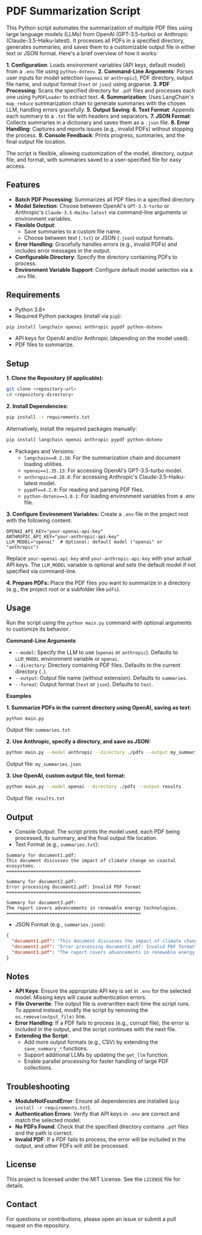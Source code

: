# PDF Summarization Script

This Python script automates the summarization of multiple PDF files using large language models (LLMs) from OpenAI (GPT-3.5-turbo) or Anthropic (Claude-3.5-Haiku-latest). It processes all PDFs in a specified directory, generates summaries, and saves them to a customizable output file in either text or JSON format. Here's a brief overview of how it works:

**1. Configuration**: Loads environment variables (API keys, default model) from a `.env` file using `python-dotenv`.
**2. Command-Line Arguments**: Parses user inputs for model selection (`openai` or `anthropic`), PDF directory, output file name, and output format (`text` or `json`) using argparse.
**3. PDF Processing**: Scans the specified directory for `.pdf` files and processes each one using `PyPDFLoader` to extract text.
**4. Summarization**: Uses LangChain's `map_reduce` summarization chain to generate summaries with the chosen LLM, handling errors gracefully.
**5. Output Saving**:
**6. Text Format**: Appends each summary to a `.txt` file with headers and separators.
**7. JSON Format**: Collects summaries in a dictionary and saves them as a `.json` file.
**8. Error Handling**: Captures and reports issues (e.g., invalid PDFs) without stopping the process.
**9. Console Feedback**: Prints progress, summaries, and the final output file location.

The script is flexible, allowing customization of the model, directory, output file, and format, with summaries saved to a user-specified file for easy access.

## Features

- **Batch PDF Processing**: Summarizes all PDF files in a specified directory.
- **Model Selection**: Choose between OpenAI's `GPT-3.5-turbo` or Anthropic's `Claude-3.5-Haiku-latest` via command-line arguments or environment variables.
- **Flexible Output**:
    - Save summaries to a custom file name.
    - Choose between text (`.txt`) or JSON (`.json`) output formats.
- **Error Handling**: Gracefully handles errors (e.g., invalid PDFs) and includes error messages in the output.
- **Configurable Directory**: Specify the directory containing PDFs to process.
- **Environment Variable Support**: Configure default model selection via a `.env` file.

## Requirements

- Python 3.8+
- Required Python packages (install via `pip`):
```bash
pip install langchain openai anthropic pypdf python-dotenv
```
- API keys for OpenAI and/or Anthropic (depending on the model used).
- PDF files to summarize.

## Setup

**1. Clone the Repository (if applicable):**
```bash
git clone <repository-url>
cd <repository-directory>
```

**2. Install Dependencies:**
```bash
pip install -r requirements.txt
```

Alternatively, install the required packages manually:
```bash
pip install langchain openai anthropic pypdf python-dotenv
```

- Packages and Versions:
    - `langchain==0.2.16`: For the summarization chain and document loading utilities.
    - `openai==1.35.13`: For accessing OpenAI's GPT-3.5-turbo model.
    - `anthropic==0.28.0`: For accessing Anthropic's Claude-3.5-Haiku-latest model.
    - `pypdf==4.2.0`: For reading and parsing PDF files.
    - `python-dotenv==1.0.1`: For loading environment variables from a .env file.

**3. Configure Environment Variables:** Create a `.env` file in the project root with the following content:
```plain
OPENAI_API_KEY="your-openai-api-key"
ANTHROPIC_API_KEY="your-anthropic-api-key"
LLM_MODEL="openai"  # Optional: default model ("openai" or "anthropic")
```

Replace `your-openai-api-key` and `your-anthropic-api-key` with your actual API keys. The `LLM_MODEL` variable is optional and sets the default model if not specified via command-line.

**4. Prepare PDFs:** Place the PDF files you want to summarize in a directory (e.g., the project root or a subfolder like `pdfs`).


## Usage
Run the script using the `python main.py` command with optional arguments to customize its behavior.

**Command-Line Arguments**

- `--model`: Specify the LLM to use (`openai` or `anthropic`). Defaults to `LLM_MODEL` environment variable or `openai`.
- `--directory`: Directory containing PDF files. Defaults to the current directory (`.`).
- `--output`: Output file name (without extension). Defaults to `summaries`.
- `--format`: Output format (`text` or `json`). Defaults to `text`.

**Examples**

**1. Summarize PDFs in the current directory using OpenAI, saving as text:**
```bash
python main.py
```

Output file: `summaries.txt`

**2. Use Anthropic, specify a directory, and save as JSON:**
```bash
python main.py --model anthropic --directory ./pdfs --output my_summaries --format json
```

Output file: `my_summaries.json`

**3. Use OpenAI, custom output file, text format:**
```bash
python main.py --model openai --directory ./pdfs --output results
```

Output file: `results.txt`


## Output

- Console Output: The script prints the model used, each PDF being processed, its summary, and the final output file location.
- Text Format (e.g., `summaries.txt`):
```plain
Summary for document1.pdf:
This document discusses the impact of climate change on coastal ecosystems.
==================================================

Summary for document2.pdf:
Error processing document2.pdf: Invalid PDF format
==================================================

Summary for document3.pdf:
The report covers advancements in renewable energy technologies.
==================================================
```

- JSON Format (e.g., `summaries.json`):
```json
{
  "document1.pdf": "This document discusses the impact of climate change on coastal ecosystems.",
  "document2.pdf": "Error processing document2.pdf: Invalid PDF format",
  "document3.pdf": "The report covers advancements in renewable energy technologies."
}
```

## Notes

- **API Keys**: Ensure the appropriate API key is set in `.env` for the selected model. Missing keys will cause authentication errors.
- **File Overwrite**: The output file is overwritten each time the script runs. To append instead, modify the script by removing the `os.remove(output_file)` line.
- **Error Handling**: If a PDF fails to process (e.g., corrupt file), the error is included in the output, and the script continues with the next file.
- **Extending the Script**:
    - Add more output formats (e.g., CSV) by extending the `save_summary_*` functions.
    - Support additional LLMs by updating the `get_llm` function.
    - Enable parallel processing for faster handling of large PDF collections.

## Troubleshooting

- **ModuleNotFoundError**: Ensure all dependencies are installed (`pip install -r requirements.txt`).
- **Authentication Errors**: Verify that API keys in `.env` are correct and match the selected model.
- **No PDFs Found**: Check that the specified directory contains `.pdf` files and the path is correct.
- **Invalid PDF**: If a PDF fails to process, the error will be included in the output, and other PDFs will still be processed.

## License
This project is licensed under the MIT License. See the `LICENSE` file for details.

## Contact
For questions or contributions, please open an issue or submit a pull request on the repository.
